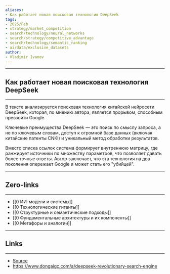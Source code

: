 ```yaml
---
aliases: 
- Как работает новая поисковая технология DeepSeek 
tags:
- 2025/Feb
- strategy/market_competition
- search/technology/neural_networks
- search/strategy/competitive_advantage
- search/technology/semantic_ranking
- ai/data/exclusive_datasets
author:
- Vladimir Ivanov
---
```

-----
##  Как работает новая поисковая технология DeepSeek 
-----
В тексте анализируется поисковая технология китайской нейросети DeepSeek, которая, по мнению автора, является прорывом, способным превзойти Google. 

Ключевые преимущества DeepSeek — это поиск по смыслу запроса, а не по ключевым словам, доступ к огромной базе данных (включая китайские патенты CNKI) и уникальный метод обработки результатов. 

Вместо списка ссылок система формирует внутреннюю матрицу, где ранжирует источники по множеству параметров, что позволяет давать более точные ответы. Автор заключает, что эта технология на два поколения опережает Google и может стать его "убийцей".

---
## Zero-links
---
- [[0 ИИ-модели и системы]]
- [[0 Технологические гиганты]]
- [[0 Структурные и семантические подходы]]
- [[0 Фундаментальные архитектуры и их компоненты]]
- [[0 Метафоры и аналогии]]

---
## Links
---
- [Source]()
- https://www.dongaigc.com/a/deepseek-revolutionary-search-engine